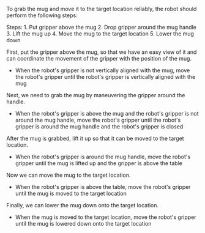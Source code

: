 To grab the mug and move it to the target location reliably, the robot should perform the following steps:

Steps:  1. Put gripper above the mug  2. Drop gripper around the mug handle  3. Lift the mug up  4. Move the mug to the target location  5. Lower the mug down

First, put the gripper above the mug, so that we have an easy view of it and can coordinate the movement of the gripper with the position of the mug.
- When the robot's gripper is not vertically aligned with the mug, move the robot's gripper until the robot's gripper is vertically aligned with the mug

Next, we need to grab the mug by maneuvering the gripper around the handle.
- When the robot's gripper is above the mug and the robot's gripper is not around the mug handle, move the robot's gripper until the robot's gripper is around the mug handle and the robot's gripper is closed

After the mug is grabbed, lift it up so that it can be moved to the target location.
- When the robot's gripper is around the mug handle, move the robot's gripper until the mug is lifted up and the gripper is above the table

Now we can move the mug to the target location.
- When the robot's gripper is above the table, move the robot's gripper until the mug is moved to the target location

Finally, we can lower the mug down onto the target location.
- When the mug is moved to the target location, move the robot's gripper until the mug is lowered down onto the target location